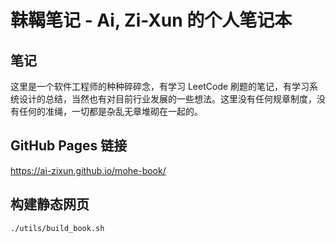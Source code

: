 # 靺鞨笔记 - Ai, Zi-Xun 的个人笔记本

## 笔记

这里是一个软件工程师的种种碎碎念，有学习 LeetCode 刷题的笔记，有学习系统设计的总结，当然也有对目前行业发展的一些想法。这里没有任何规章制度，没有任何的准绳，一切都是杂乱无章堆砌在一起的。

## GitHub Pages 链接

https://ai-zixun.github.io/mohe-book/

## 构建静态网页

```shell
./utils/build_book.sh
```
